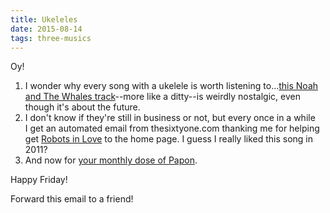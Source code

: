 ```yaml
---
title: Ukeleles
date: 2015-08-14
tags: three-musics
---
```


Oy!

1. I wonder why every song with a ukelele is worth listening to...<a href="https://www.youtube.com/watch?v=T8YCSJpF4g4">this Noah and The Whales track</a>--more like a ditty--is weirdly nostalgic, even though it's about the future.
1. I don't know if they're still in business or not, but every once in a while I get an automated email from thesixtyone.com thanking me for helping get <a href="https://www.youtube.com/watch?v=ttH4Rd8djPM">Robots in Love</a> to the home page. I guess I really liked this song in 2011?
1. And now for <a href="https://www.youtube.com/watch?v=Wb9qjvoJ1t8">your monthly dose of Papon</a>.

Happy Friday!

Forward this email to a friend!
